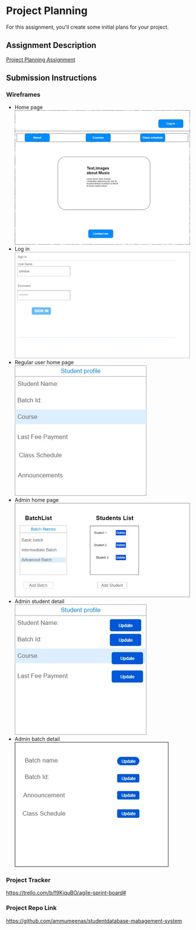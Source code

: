 # Project Planning
For this assignment, you'll create some initial plans for your project.

## Assignment Description
[Project Planning Assignment](https://education.launchcode.org/liftoff/modules/assignments/project-planning)

## Submission Instructions

### Wireframes
* Home page ![Home page](Home-page.jpg)
* Log in ![Log in](log-in.jpg)
* Regular user home page ![Regular user home page](Regular-user-home-page.jpg)
* Admin home page ![Admin Home page](Admin-home-page.jpg)
* Admin student detail ![Admin student detail](Admin-student-detail.jpg)
* Admin batch detail ![Admin batch detail](Admin-batch-detail.jpg)

### Project Tracker

https://trello.com/b/f9KiquBO/agile-sprint-board#

### Project Repo Link

https://github.com/ammumeenas/studentdatabase-mabagement-system
